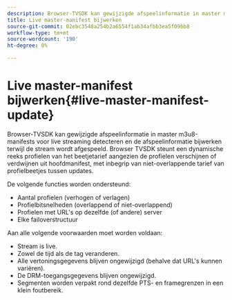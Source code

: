 ```yaml
---
description: Browser-TVSDK kan gewijzigde afspeelinformatie in master m3u8-manifests voor live streaming detecteren en de afspeelinformatie bijwerken terwijl de stream wordt afgespeeld. Browser TVSDK steunt een dynamische reeks profielen van het beetjetarief aangezien de profielen verschijnen of verdwijnen uit hoofdmanifest, met inbegrip van niet-overlappende tarief van profielbeetjes tussen updates.
title: Live master-manifest bijwerken
source-git-commit: 02ebc3548a254b2a6554f1ab34afbb3ea5f09bb8
workflow-type: tm+mt
source-wordcount: '190'
ht-degree: 0%

---
```


# Live master-manifest bijwerken{#live-master-manifest-update}

Browser-TVSDK kan gewijzigde afspeelinformatie in master m3u8-manifests voor live streaming detecteren en de afspeelinformatie bijwerken terwijl de stream wordt afgespeeld. Browser TVSDK steunt een dynamische reeks profielen van het beetjetarief aangezien de profielen verschijnen of verdwijnen uit hoofdmanifest, met inbegrip van niet-overlappende tarief van profielbeetjes tussen updates.

De volgende functies worden ondersteund:

* Aantal profielen (verhogen of verlagen)
* Profielbitsnelheden (overlappend of niet-overlappend)
* Profielen met URL&#39;s op dezelfde (of andere) server
* Elke failoverstructuur

Aan alle volgende voorwaarden moet worden voldaan:

* Stream is live.
* Zowel de tijd als de tag veranderen.
* Alle vertoningsgegevens blijven ongewijzigd (behalve dat URL&#39;s kunnen variëren).
* De DRM-toegangsgegevens blijven ongewijzigd.
* Segmenten worden verpakt rond dezelfde PTS- en framegrenzen in een klein foutbereik.
